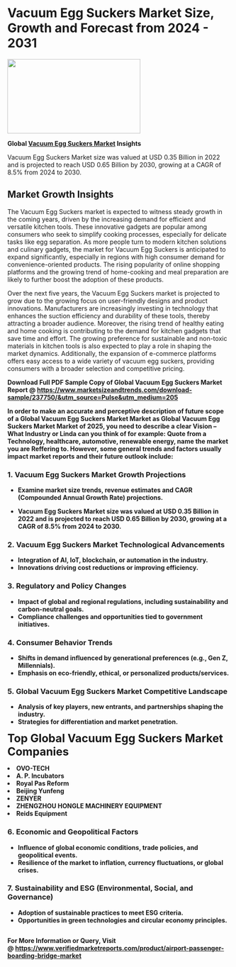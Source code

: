 <H1>Vacuum Egg Suckers Market Size, Growth and Forecast from 2024 - 2031</H1><img class="aligncenter size-medium wp-image-584254" src="https://thirdeyenews.in/wp-content/uploads/2024/09/Global-Market-Research-300x168.jpeg" alt="" width="300" height="168" /><p><strong>Global&nbsp;<a href="https://www.marketsizeandtrends.com/download-sample/237750/&amp;utm_source=Pulse&amp;utm_medium=205">Vacuum Egg Suckers Market</a> Insights</strong></p><p>Vacuum Egg Suckers Market size was valued at USD 0.35 Billion in 2022 and is projected to reach USD 0.65 Billion by 2030, growing at a CAGR of 8.5% from 2024 to 2030.</p><p><h2>Market Growth Insights</h2> <p>The Vacuum Egg Suckers market is expected to witness steady growth in the coming years, driven by the increasing demand for efficient and versatile kitchen tools. These innovative gadgets are popular among consumers who seek to simplify cooking processes, especially for delicate tasks like egg separation. As more people turn to modern kitchen solutions and culinary gadgets, the market for Vacuum Egg Suckers is anticipated to expand significantly, especially in regions with high consumer demand for convenience-oriented products. The rising popularity of online shopping platforms and the growing trend of home-cooking and meal preparation are likely to further boost the adoption of these products.</p> <p><strong></strong></p> <p>Over the next five years, the Vacuum Egg Suckers market is projected to grow due to the growing focus on user-friendly designs and product innovations. Manufacturers are increasingly investing in technology that enhances the suction efficiency and durability of these tools, thereby attracting a broader audience. Moreover, the rising trend of healthy eating and home cooking is contributing to the demand for kitchen gadgets that save time and effort. The growing preference for sustainable and non-toxic materials in kitchen tools is also expected to play a role in shaping the market dynamics. Additionally, the expansion of e-commerce platforms offers easy access to a wide variety of vacuum egg suckers, providing consumers with a broader selection and competitive pricing. <p><strong></p><p><span class=""><strong>Download Full PDF Sample Copy of Global Vacuum Egg Suckers Market Report</strong> @ <a href="https://www.marketsizeandtrends.com/download-sample/237750/&amp;utm_source=Pulse&amp;utm_medium=205" target="_blank">https://www.marketsizeandtrends.com/download-sample/237750/&amp;utm_source=Pulse&amp;utm_medium=205</a></span></p><p>In order to make an accurate and perceptive description of future scope of a Global&nbsp;Vacuum Egg Suckers Market Market as Global&nbsp;Vacuum Egg Suckers Market Market of 2025, you need to describe a clear Vision &ndash; What Industry or Linda can you think of for example: Quote from a Technology, healthcare, automotive, renewable energy, name the market you are Reffering to. However, some general trends and factors usually impact market reports and their future outlook include:</p><h3>1.&nbsp;<strong>Vacuum Egg Suckers Market Growth Projections</strong></h3><ul><li>Examine market size trends, revenue estimates and CAGR (Compounded Annual Growth Rate) projections.</li><li><p>Vacuum Egg Suckers Market size was valued at USD 0.35 Billion in 2022 and is projected to reach USD 0.65 Billion by 2030, growing at a CAGR of 8.5% from 2024 to 2030.</p></li></ul><h3>2.&nbsp;<strong>Vacuum Egg Suckers Market Technological Advancements</strong></h3><ul><li>Integration of AI, IoT, blockchain, or automation in the industry.</li><li>Innovations driving cost reductions or improving efficiency.</li></ul><h3>3.&nbsp;<strong>Regulatory and Policy Changes</strong></h3><ul><li>Impact of global and regional regulations, including sustainability and carbon-neutral goals.</li><li>Compliance challenges and opportunities tied to government initiatives.</li></ul><h3>4.&nbsp;<strong>Consumer Behavior Trends</strong></h3><ul><li>Shifts in demand influenced by generational preferences (e.g., Gen Z, Millennials).</li><li>Emphasis on eco-friendly, ethical, or personalized products/services.</li></ul><h3>5.&nbsp;<strong>Global Vacuum Egg Suckers Market Competitive Landscape</strong></h3><ul><li>Analysis of key players, new entrants, and partnerships shaping the industry.</li><li>Strategies for differentiation and market penetration.</li></ul><p data-pm-slice="1 1 []"><span style="color: inherit; font-family: inherit; font-size: 25px;">Top Global Vacuum Egg Suckers Market Companies</span></p><div class="" data-test-id=""><p><li>OVO-TECH</li><li> A. P. Incubators</li><li> Royal Pas Reform</li><li> Beijing Yunfeng</li><li> ZENYER</li><li> ZHENGZHOU HONGLE MACHINERY EQUIPMENT</li><li> Reids Equipment</li></p></div><h3>6.&nbsp;<strong>Economic and Geopolitical Factors</strong></h3><ul><li>Influence of global economic conditions, trade policies, and geopolitical events.</li><li>Resilience of the market to inflation, currency fluctuations, or global crises.</li></ul><h3>7.&nbsp;<strong>Sustainability and ESG (Environmental, Social, and Governance)</strong></h3><ul><li>Adoption of sustainable practices to meet ESG criteria.</li><li>Opportunities in green technologies and circular economy principles.</li></ul><h2><strong style="font-size: 14px;">For More Information or Query, Visit @&nbsp;</strong><a style="background-color: #ffffff; font-size: 14px;" href="https://www.marketsizeandtrends.com/report/vacuum-egg-suckers-market/" target="_blank">https://www.verifiedmarketreports.com/product/airport-passenger-boarding-bridge-market</a></h2>
